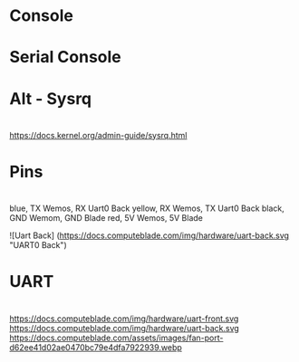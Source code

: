#
# Console
#

#
#
# Serial Console
#

#
# Alt - Sysrq
#

https://docs.kernel.org/admin-guide/sysrq.html


#
# Pins
#

   blue,   TX Wemos,   RX Uart0 Back
   yellow, RX Wemos,   TX Uart0 Back
   black,  GND Wemom,  GND Blade
   red,    5V Wemos,   5V Blade

![Uart Back] (https://docs.computeblade.com/img/hardware/uart-back.svg "UART0 Back")


#
# UART
#

https://docs.computeblade.com/img/hardware/uart-front.svg
https://docs.computeblade.com/img/hardware/uart-back.svg
https://docs.computeblade.com/assets/images/fan-port-d62ee41d02ae0470bc79e4dfa7922939.webp


